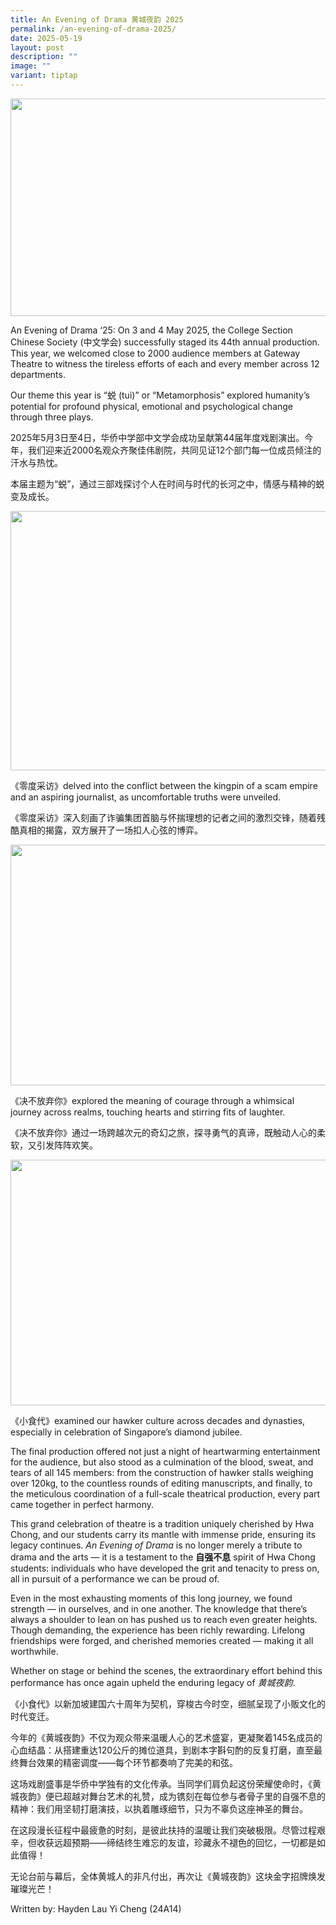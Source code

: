 ```yaml
---
title: An Evening of Drama 黄城夜韵 2025
permalink: /an-evening-of-drama-2025/
date: 2025-05-19
layout: post
description: ""
image: ""
variant: tiptap
---
```

<div class="isomer-image-wrapper">
<img style="margin-left:0px;margin-top:0px;" height="348" width="624" src="https://lh7-rt.googleusercontent.com/docsz/AD_4nXf0MbI9nYUmKfEuy01dPCkN2_6gprtIiXYfyhUYws0aps066-7yHvLNH2rHWGpKUf6zSnR1rez2PKyXImvz7hvMg6ofiGSI6KelUe502-U-i2Lh9UShME5yl5H4dp21R0C3FK34EQ?key=suLx99HnkwDDJ64IaEUxMr1l">
</div>
<p>An Evening of Drama ‘25: On 3 and 4 May 2025, the College Section Chinese
Society (中文学会) successfully staged its 44th annual production. This year,
we welcomed close to 2000 audience members at Gateway Theatre to witness
the tireless efforts of each and every member across 12 departments.</p>
<p>Our theme this year is “蜕 (tuì)” or “Metamorphosis” explored humanity’s
potential for profound physical, emotional and psychological change through
three plays.</p>
<p>2025年5月3日至4日，华侨中学部中文学会成功呈献第44届年度戏剧演出。今年，我们迎来近2000名观众齐聚佳伟剧院，共同见证12个部门每一位成员倾注的汗水与热忱。</p>
<p>本届主题为“蜕”，通过三部戏探讨个人在时间与时代的长河之中，情感与精神的蜕变及成长。</p>
<div class="isomer-image-wrapper">
<img style="margin-left:0px;margin-top:0px;" height="415" width="624" src="https://lh7-rt.googleusercontent.com/docsz/AD_4nXfnKdOcoOA1ClUjjqTvBPC2381Cl3xsuQPjzkaVwm8cYGleqiL2dt5V8XNpaPe6g_9HKedyFRNDWmvJ4ziQuKM4DkrvBEqNZY7DXIv4ceA9m4_TXlcls5_paEv93UlLJM766ZMA?key=suLx99HnkwDDJ64IaEUxMr1l">
</div>
<p>《零度采访》delved into the conflict between the kingpin of a scam empire and
an aspiring journalist, as uncomfortable truths were unveiled.</p>
<p>《零度采访》深入刻画了诈骗集团首脑与怀揣理想的记者之间的激烈交锋，随着残酷真相的揭露，双方展开了一场扣人心弦的博弈。</p>
<div class="isomer-image-wrapper">
<img style="margin-left:0px;margin-top:0px;" height="385" width="624" src="https://lh7-rt.googleusercontent.com/docsz/AD_4nXdCnqW22RXE2HJEzCAr7mWuKovZGfC7-Lzp9HGfj134PAKf6aw4AwToBXcXZGrBIAwMXGMH6Ddx0w2q7X_rUVy7g2ZcGcC5HIzbqGyzYQItcyqp8KeGeDwfvcAlv-X80FbIwbGUxg?key=suLx99HnkwDDJ64IaEUxMr1l">
</div>
<p>《决不放弃你》explored the meaning of courage through a whimsical journey across
realms, touching hearts and stirring fits of laughter.</p>
<p>《决不放弃你》通过一场跨越次元的奇幻之旅，探寻勇气的真谛，既触动人心的柔软，又引发阵阵欢笑。</p>
<div class="isomer-image-wrapper">
<img style="margin-left:0px;margin-top:0px;" height="393" width="624" src="https://lh7-rt.googleusercontent.com/docsz/AD_4nXfUlnoeg7tQoPfFDt_IaLraLFXzLQLXqSGc1cPSVRBhVq-YC3M2VNpYNsRLJiF0chpq56UrcXm82BbfbDKQajeW_KFEpK2wyJ78Od3UGx7a4autsLOEtI_tNAVeKxtOp0mQh0M5zg?key=suLx99HnkwDDJ64IaEUxMr1l">
</div>
<p>《小⻝代》examined our hawker culture across decades and dynasties, especially
in celebration of Singapore’s diamond jubilee.</p>
<p>The final production offered not just a night of heartwarming entertainment
for the audience, but also stood as a culmination of the blood, sweat,
and tears of all 145 members: from the construction of hawker stalls weighing
over 120kg, to the countless rounds of editing manuscripts, and finally,
to the meticulous coordination of a full-scale theatrical production, every
part came together in perfect harmony.</p>
<p>This grand celebration of theatre is a tradition uniquely cherished by
Hwa Chong, and our students carry its mantle with immense pride, ensuring
its legacy continues. <em>An Evening of Drama</em> is no longer merely a
tribute to drama and the arts — it is a testament to the <strong>自强不息</strong> spirit
of Hwa Chong students: individuals who have developed the grit and tenacity
to press on, all in pursuit of a performance we can be proud of.</p>
<p>Even in the most exhausting moments of this long journey, we found strength
— in ourselves, and in one another. The knowledge that there’s always a
shoulder to lean on has pushed us to reach even greater heights. Though
demanding, the experience has been richly rewarding. Lifelong friendships
were forged, and cherished memories created — making it all worthwhile.</p>
<p>Whether on stage or behind the scenes, the extraordinary effort behind
this performance has once again upheld the enduring legacy of <em>黄城夜韵</em>.</p>
<p>《小食代》以新加坡建国六十周年为契机，穿梭古今时空，细腻呈现了小贩文化的时代变迁。</p>
<p>今年的《黄城夜韵》不仅为观众带来温暖人心的艺术盛宴，更凝聚着145名成员的心血结晶：从搭建重达120公斤的摊位道具，到剧本字斟句酌的反复打磨，直至最终舞台效果的精密调度——每个环节都奏响了完美的和弦。</p>
<p>这场戏剧盛事是华侨中学独有的文化传承。当同学们肩负起这份荣耀使命时，《黄城夜韵》便已超越对舞台艺术的礼赞，成为镌刻在每位参与者骨子里的自强不息的精神：我们用坚韧打磨演技，以执着雕琢细节，只为不辜负这座神圣的舞台。</p>
<p>在这段漫长征程中最疲惫的时刻，是彼此扶持的温暖让我们突破极限。尽管过程艰辛，但收获远超预期——缔结终生难忘的友谊，珍藏永不褪色的回忆，一切都是如此值得！</p>
<p>无论台前与幕后，全体黄城人的非凡付出，再次让《黄城夜韵》这块金字招牌焕发璀璨光芒！</p>
<p>Written by: Hayden Lau Yi Cheng (24A14)</p>
<p>
<br>
</p>